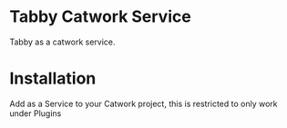 # Tabby Catwork Service

Tabby as a catwork service.

# Installation

Add as a Service to your Catwork project, this is restricted to only work under Plugins

